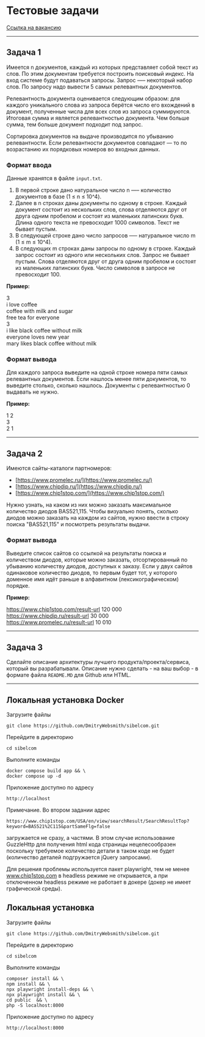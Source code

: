 # Тестовые задачи
[Ссылка на вакансию](https://spb.hh.ru/vacancy/107558710?hhtmFrom=chat)

---

## Задача 1

Имеется n документов, каждый из которых представляет собой текст из слов. По этим документам требуется построить поисковый индекс. На вход системе будут подаваться запросы. Запрос —– некоторый набор слов. По запросу надо вывести 5 самых релевантных документов.

Релевантность документа оценивается следующим образом: для каждого уникального слова из запроса берётся число его вхождений в документ, полученные числа для всех слов из запроса суммируются. Итоговая сумма и является релевантностью документа. Чем больше сумма, тем больше документ подходит под запрос.

Сортировка документов на выдаче производится по убыванию релевантности. Если релевантности документов совпадают — то по возрастанию их порядковых номеров во входных данных.

### Формат ввода

Данные хранятся в файле `input.txt`.

1. В первой строке дано натуральное число n —– количество документов в базе (1 ≤ n ≤ 10^4).
2. Далее в n строках даны документы по одному в строке. Каждый документ состоит из нескольких слов, слова отделяются друг от друга одним пробелом и состоят из маленьких латинских букв. Длина одного текста не превосходит 1000 символов. Текст не бывает пустым.
3. В следующей строке дано число запросов —– натуральное число m (1 ≤ m ≤ 10^4).
4. В следующих m строках даны запросы по одному в строке. Каждый запрос состоит из одного или нескольких слов. Запрос не бывает пустым. Слова отделяются друг от друга одним пробелом и состоят из маленьких латинских букв. Число символов в запросе не превосходит 100.

**Пример:**

3   
i love coffee   
coffee with milk and sugar   
free tea for everyone   
3   
i like black coffee without milk   
everyone loves new year   
mary likes black coffee without milk


### Формат вывода

Для каждого запроса выведите на одной строке номера пяти самых релевантных документов. Если нашлось менее пяти документов, то выведите столько, сколько нашлось. Документы с релевантностью 0 выдавать не нужно.

**Пример:**

1 2  
3  
2 1


---

## Задача 2

Имеются сайты-каталоги партномеров:
- [https://www.promelec.ru/](https://www.promelec.ru/)
- [https://www.chipdip.ru/](https://www.chipdip.ru/)
- [https://www.chip1stop.com/](https://www.chip1stop.com/)

Нужно узнать, на каком из них можно заказать максимальное количество диодов BAS521,115. Чтобы визуально понять, сколько диодов можно заказать на каждом из сайтов, нужно ввести в строку поиска "BAS521,115" и посмотреть результаты выдачи.

### Формат вывода

Выведите список сайтов со ссылкой на результаты поиска и количеством диодов, которые можно заказать, отсортированный по убыванию количеству диодов, доступных к заказу. Если у двух сайтов одинаковое количество диодов, то первым будет тот, у которого доменное имя идёт раньше в алфавитном (лексикографическом) порядке.

**Пример:**

https://www.chip1stop.com/result-url 120 000  
https://www.chipdip.ru/result-url 30 000  
https://www.promelec.ru/result-url 10 010


---

## Задача 3

Сделайте описание архитектуры лучшего продукта/проекта/сервиса, который вы разрабатывали. Описание нужно сделать - на ваш выбор - в формате файла `README.MD` для Github или HTML.

---

## Локальная установка Docker

Загрузите файлы

```
git clone https://github.com/DmitryWebsmith/sibelcom.git
```  

Перейдите в директорию  

```angular2html
cd sibelcom
```

Выполните команды

```angular2html
docker compose build app && \
docker compose up -d
```

Приложение доступно по адресу

```angular2html
http://localhost
```

Примечание. Во втором задании адрес 

```angular2html
https://www.chip1stop.com/USA/en/view/searchResult/SearchResultTop?keyword=BAS521%2C115&partSameFlg=false
```  

загружается не сразу, а частями. В этом случае использование GuzzleHttp для получения html кода страницы нецелесообразен 
поскольку требуемое количество детали в таком коде не будет (количество деталей подгружается jQuery запросами).

Для решения проблемы используется пакет playwright, тем не менее www.chip1stop.com в headless режиме не открывается, а 
при отключенном headless режиме не работает в докере (докер не имеет графической среды).

## Локальная установка

Загрузите файлы

```
git clone https://github.com/DmitryWebsmith/sibelcom.git
```  

Перейдите в директорию

```angular2html
cd sibelcom
```

Выполните команды

```angular2html
composer install && \
npm install && \
npx playwright install-deps && \
npx playwright install && \
cd public  && \
php -S localhost:8000
```

Приложение доступно по адресу

```angular2html
http://localhost:8000
```